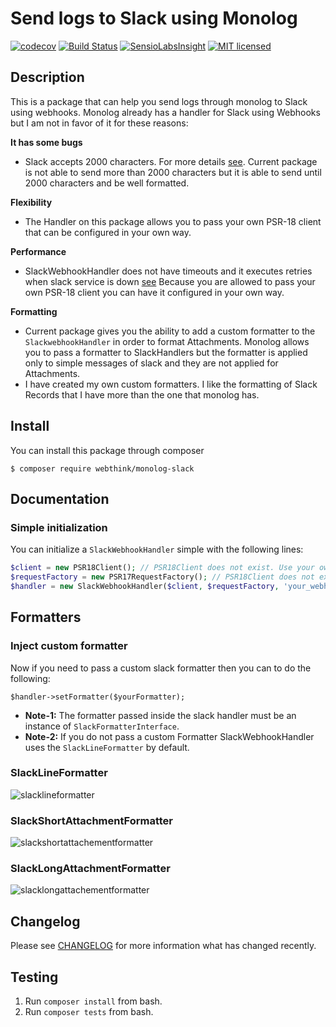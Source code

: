 # Send logs to Slack using Monolog

[![codecov](https://codecov.io/gh/gmponos/monolog-slack/branch/master/graph/badge.svg)](https://codecov.io/gh/gmponos/monolog-slack)
[![Build Status](https://travis-ci.org/gmponos/monolog-slack.svg?branch=master)](https://travis-ci.org/gmponos/monolog-slack)
[![SensioLabsInsight](https://insight.sensiolabs.com/projects/2ba4ce7d-cdce-4424-ae6b-deae0107bace/mini.png)](https://insight.sensiolabs.com/projects/2ba4ce7d-cdce-4424-ae6b-deae0107bace)
[![MIT licensed](https://img.shields.io/badge/license-MIT-blue.svg)](https://github.com/gmponos/monolog-slack/blob/master/LICENSE.md)

## Description

This is a package that can help you send logs through monolog to Slack using webhooks.
Monolog already has a handler for Slack using Webhooks but I am not in favor of it for these reasons:

**It has some bugs**

- Slack accepts 2000 characters. For more details [see](https://github.com/Seldaek/monolog/issues/909). 
Current package is not able to send more than 2000 characters but it is able to send until 2000 characters 
and be well formatted.

**Flexibility**

- The Handler on this package allows you to pass your own PSR-18 client that can be configured in your own way.

**Performance**

- SlackWebhookHandler does not have timeouts and it executes retries when slack service is down [see](https://github.com/Seldaek/monolog/pull/846#issuecomment-373522968)
Because you are allowed to pass your own PSR-18 client you can have it configured in your own way.

**Formatting**

- Current package gives you the ability to add a custom formatter to the `SlackwebhookHandler` in order to format Attachments.
Monolog allows you to  pass a formatter to SlackHandlers but the formatter is applied only to simple messages of slack
and they are not applied for Attachments.
- I have created my own custom formatters. I like the formatting of Slack Records that I have more than the one that monolog has.
 
## Install

You can install this package through composer

```
$ composer require webthink/monolog-slack
```

## Documentation

### Simple initialization
You can initialize a `SlackWebhookHandler` simple with the following lines:

```php
$client = new PSR18Client(); // PSR18Client does not exist. Use your own implementation.
$requestFactory = new PSR17RequestFactory(); // PSR18Client does not exist. Use your own implementation.
$handler = new SlackWebhookHandler($client, $requestFactory, 'your_webhook_url');
```

## Formatters

### Inject custom formatter

Now if you need to pass a custom slack formatter then you can to do the following:

`$handler->setFormatter($yourFormatter);`

- **Note-1:** The formatter passed inside the slack handler must be an instance of `SlackFormatterInterface`.
- **Note-2:** If you do not pass a custom Formatter SlackWebhookHandler uses the `SlackLineFormatter` by default.

### SlackLineFormatter

![slacklineformatter](docs/slacklineformatter.PNG)

### SlackShortAttachmentFormatter

![slackshortattachementformatter](docs/slackshortattachementformatter.PNG)

### SlackLongAttachmentFormatter

![slacklongattachementformatter](docs/slacklongattachementformatter.PNG)

## Changelog

Please see [CHANGELOG](CHANGELOG.md) for more information what has changed recently.

## Testing

1. Run `composer install` from bash.
2. Run `composer tests` from bash.
